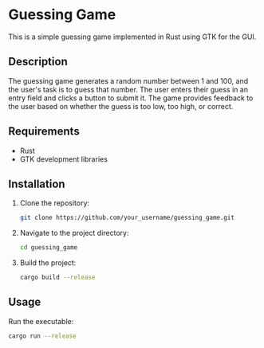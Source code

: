 # Guessing Game

This is a simple guessing game implemented in Rust using GTK for the GUI.

## Description

The guessing game generates a random number between 1 and 100, and the user's task is to guess that number. The user enters their guess in an entry field and clicks a button to submit it. The game provides feedback to the user based on whether the guess is too low, too high, or correct.

## Requirements

- Rust
- GTK development libraries

## Installation

1. Clone the repository:

    ```bash
    git clone https://github.com/your_username/guessing_game.git
    ```

2. Navigate to the project directory:

    ```bash
    cd guessing_game
    ```

3. Build the project:

    ```bash
    cargo build --release
    ```

## Usage

Run the executable:

```bash
cargo run --release
